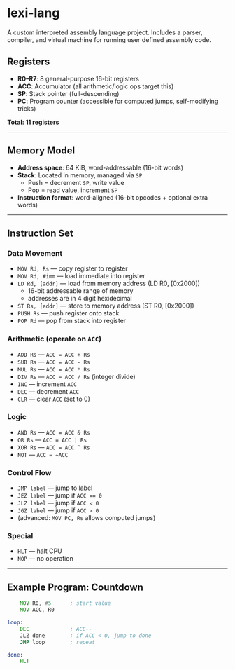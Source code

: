 # lexi-lang
A custom interpreted assembly language project. Includes a parser, compiler, and virtual machine for running user defined assembly code.

## Registers
- **R0–R7**: 8 general-purpose 16-bit registers  
- **ACC**: Accumulator (all arithmetic/logic ops target this)  
- **SP**: Stack pointer (full-descending)  
- **PC**: Program counter (accessible for computed jumps, self-modifying tricks)  

**Total: 11 registers**

---

## Memory Model
- **Address space**: 64 KiB, word-addressable (16-bit words)  
- **Stack**: Located in memory, managed via `SP`  
    - Push = decrement `SP`, write value  
    - Pop = read value, increment `SP`  
- **Instruction format**: word-aligned (16-bit opcodes + optional extra words)  

---

## Instruction Set

### Data Movement
- `MOV Rd, Rs` — copy register to register  
- `MOV Rd, #imm` — load immediate into register  
- `LD Rd, [addr]` — load from memory address (LD R0, [0x2000])
    - 16-bit addressable range of memory
    - addresses are in 4 digit hexidecimal
- `ST Rs, [addr]` — store to memory address (ST R0, [0x2000])
- `PUSH Rs` — push register onto stack  
- `POP Rd` — pop from stack into register  

### Arithmetic (operate on `ACC`)
- `ADD Rs` — `ACC = ACC + Rs`  
- `SUB Rs` — `ACC = ACC - Rs`  
- `MUL Rs` — `ACC = ACC * Rs`  
- `DIV Rs` — `ACC = ACC / Rs` (integer divide)  
- `INC` — increment `ACC`  
- `DEC` — decrement `ACC`  
- `CLR` — clear `ACC` (set to 0)  

### Logic
- `AND Rs` — `ACC = ACC & Rs`  
- `OR Rs` — `ACC = ACC | Rs`  
- `XOR Rs` — `ACC = ACC ^ Rs`  
- `NOT` — `ACC = ~ACC`  

### Control Flow
- `JMP label` — jump to label  
- `JEZ label` — jump if `ACC == 0`  
- `JLZ label` — jump if `ACC < 0`  
- `JGZ label` — jump if `ACC > 0`  
- (advanced: `MOV PC, Rs` allows computed jumps)  

### Special
- `HLT` — halt CPU  
- `NOP` — no operation  

---

## Example Program: Countdown

```asm
    MOV R0, #5      ; start value
    MOV ACC, R0

loop:
    DEC             ; ACC--
    JLZ done        ; if ACC < 0, jump to done
    JMP loop        ; repeat

done:
    HLT
